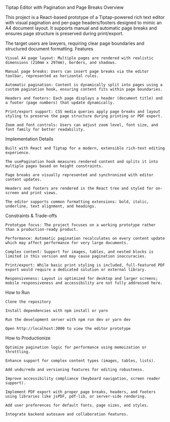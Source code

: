 Tiptap Editor with Pagination and Page Breaks
Overview

This project is a React-based prototype of a Tiptap-powered rich text editor with visual pagination and per-page headers/footers designed to mimic an A4 document layout. It supports manual and automatic page breaks and ensures page structure is preserved during print/export.

The target users are lawyers, requiring clear page boundaries and structured document formatting.
Features

    Visual A4 page layout: Multiple pages are rendered with realistic dimensions (210mm x 297mm), borders, and shadows.

    Manual page breaks: Users can insert page breaks via the editor toolbar, represented as horizontal rules.

    Automatic pagination: Content is dynamically split into pages using a custom pagination hook, ensuring content fits within page boundaries.

    Headers and footers: Each page displays a header (document title) and a footer (page numbers) that update dynamically.

    Print/export support: CSS media queries apply page breaks and layout styling to preserve the page structure during printing or PDF export.

    Zoom and font controls: Users can adjust zoom level, font size, and font family for better readability.

Implementation Details

    Built with React and Tiptap for a modern, extensible rich-text editing experience.

    The usePagination hook measures rendered content and splits it into multiple pages based on height constraints.

    Page breaks are visually represented and synchronized with editor content updates.

    Headers and footers are rendered in the React tree and styled for on-screen and print views.

    The editor supports common formatting extensions: bold, italic, underline, text alignment, and headings.

Constraints & Trade-offs

    Prototype focus: The project focuses on a working prototype rather than a production-ready product.

    Performance: Automatic pagination recalculates on every content update which may affect performance for very large documents.

    Complex content: Support for images, tables, and nested blocks is limited in this version and may cause pagination inaccuracies.

    Print/export: While basic print styling is included, full-featured PDF export would require a dedicated solution or external library.

    Responsiveness: Layout is optimized for desktop and larger screens; mobile responsiveness and accessibility are not fully addressed here.

How to Run

    Clone the repository

    Install dependencies with npm install or yarn

    Run the development server with npm run dev or yarn dev

    Open http://localhost:3000 to view the editor prototype

How to Productionize

    Optimize pagination logic for performance using memoization or throttling.

    Enhance support for complex content types (images, tables, lists).

    Add undo/redo and versioning features for editing robustness.

    Improve accessibility compliance (keyboard navigation, screen reader support).

    Implement PDF export with proper page breaks, headers, and footers using libraries like jsPDF, pdf-lib, or server-side rendering.

    Add user preferences for default fonts, page sizes, and styles.

    Integrate backend autosave and collaboration features.
